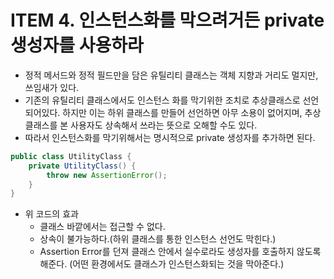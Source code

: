 # ITEM 4. 인스턴스화를 막으려거든 private 생성자를 사용하라

- 정적 메서드와 정적 필드만을 담은 유틸리티 클래스는 객체 지향과 거리도 멀지만, 쓰임새가 있다.
- 기존의 유틸리티 클래스에서도 인스턴스 화를 막기위한 조치로 추상클래스로 선언되어있다. 하지만 이는 하위 클래스를 만들어 선언하면 아무 소용이 없어지며, 추상클래스를 본 사용자도 상속해서 쓰라는 뜻으로 오해할 수도 있다. 
- 따라서 인스턴스화를 막기위해서는 명시적으로 private 생성자를 추가하면 된다. 
```java
public class UtilityClass {
    private UtilityClass() { 
        throw new AssertionError();
    }
}
 ```
- 위 코드의 효과
  - 클래스 바깥에서는 접근할 수 없다.
  - 상속이 불가능하다.(하위 클래스를 통한 인스턴스 선언도 막힌다.)
  - Assertion Error를 던져 클래스 안에서 실수로라도 생성자를 호출하지 않도록 해준다.
    (어떤 환경에서도 클래스가 인스턴스화되는 것을 막아준다.)
